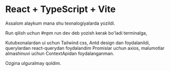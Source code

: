 # React + TypeScript + Vite

Assalom alaykum mana shu texnalogiyalarda yozildi.

Run qilish uchun #npm run dev deb yozish kerak bo'ladi terminalga,

Kutubxonalardan ui uchun Tailwind css, Antd design dan foydalanildi, querylardan react-querydan foydalandim Promislar uchun axios, malumotlar almashinuvi uchun ContextApidan foydalanganman.

Ozgina ulguralmay qoldim.
